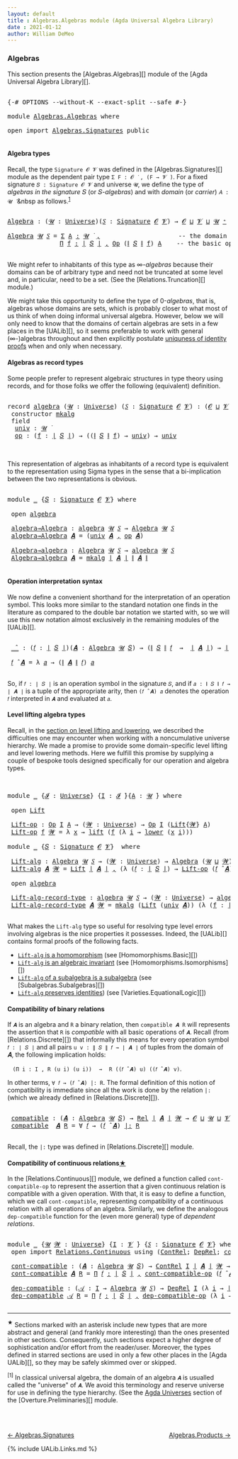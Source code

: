 ```yaml
---
layout: default
title : Algebras.Algebras module (Agda Universal Algebra Library)
date : 2021-01-12
author: William DeMeo
---
```


### <a id="algebras">Algebras</a>

This section presents the [Algebras.Algebras][] module of the [Agda Universal Algebra Library][].

<pre class="Agda">

<a id="280" class="Symbol">{-#</a> <a id="284" class="Keyword">OPTIONS</a> <a id="292" class="Pragma">--without-K</a> <a id="304" class="Pragma">--exact-split</a> <a id="318" class="Pragma">--safe</a> <a id="325" class="Symbol">#-}</a>

<a id="330" class="Keyword">module</a> <a id="337" href="Algebras.Algebras.html" class="Module">Algebras.Algebras</a> <a id="355" class="Keyword">where</a>

<a id="362" class="Keyword">open</a> <a id="367" class="Keyword">import</a> <a id="374" href="Algebras.Signatures.html" class="Module">Algebras.Signatures</a> <a id="394" class="Keyword">public</a>

</pre>


#### <a id="algebra-types">Algebra types</a>

Recall, the type `Signature 𝓞 𝓥` was defined in the [Algebras.Signatures][] module as the dependent pair type `Σ F ꞉ 𝓞 ̇ , (F → 𝓥 ̇)`. For a fixed signature `𝑆 : Signature 𝓞 𝓥` and universe `𝓤`, we define the type of *algebras in the signature* 𝑆 (or 𝑆-*algebras*) and with *domain* (or *carrier*) `𝐴 : 𝓤 ̇` &nbsp as follows.<sup>[1](Algebras.Algebras.html#fn1)</sup>

<pre class="Agda">

<a id="Algebra"></a><a id="844" href="Algebras.Algebras.html#844" class="Function">Algebra</a> <a id="852" class="Symbol">:</a> <a id="854" class="Symbol">(</a><a id="855" href="Algebras.Algebras.html#855" class="Bound">𝓤</a> <a id="857" class="Symbol">:</a> <a id="859" href="Universes.html#205" class="Postulate">Universe</a><a id="867" class="Symbol">)(</a><a id="869" href="Algebras.Algebras.html#869" class="Bound">𝑆</a> <a id="871" class="Symbol">:</a> <a id="873" href="Algebras.Signatures.html#626" class="Function">Signature</a> <a id="883" href="Overture.Preliminaries.html#8157" class="Generalizable">𝓞</a> <a id="885" href="Universes.html#262" class="Generalizable">𝓥</a><a id="886" class="Symbol">)</a> <a id="888" class="Symbol">→</a> <a id="890" href="Overture.Preliminaries.html#8157" class="Generalizable">𝓞</a> <a id="892" href="Agda.Primitive.html#636" class="Primitive Operator">⊔</a> <a id="894" href="Universes.html#262" class="Generalizable">𝓥</a> <a id="896" href="Agda.Primitive.html#636" class="Primitive Operator">⊔</a> <a id="898" href="Algebras.Algebras.html#855" class="Bound">𝓤</a> <a id="900" href="Universes.html#181" class="Primitive Operator">⁺</a> <a id="902" href="Universes.html#403" class="Function Operator">̇</a>

<a id="905" href="Algebras.Algebras.html#844" class="Function">Algebra</a> <a id="913" href="Algebras.Algebras.html#913" class="Bound">𝓤</a> <a id="915" href="Algebras.Algebras.html#915" class="Bound">𝑆</a> <a id="917" class="Symbol">=</a> <a id="919" href="MGS-MLTT.html#3074" class="Function">Σ</a> <a id="921" href="Algebras.Algebras.html#921" class="Bound">A</a> <a id="923" href="MGS-MLTT.html#3074" class="Function">꞉</a> <a id="925" href="Algebras.Algebras.html#913" class="Bound">𝓤</a> <a id="927" href="Universes.html#403" class="Function Operator">̇</a> <a id="929" href="MGS-MLTT.html#3074" class="Function">,</a>                     <a id="951" class="Comment">-- the domain</a>
              <a id="979" href="MGS-MLTT.html#3635" class="Function">Π</a> <a id="981" href="Algebras.Algebras.html#981" class="Bound">f</a> <a id="983" href="MGS-MLTT.html#3635" class="Function">꞉</a> <a id="985" href="Overture.Preliminaries.html#13832" class="Function Operator">∣</a> <a id="987" href="Algebras.Algebras.html#915" class="Bound">𝑆</a> <a id="989" href="Overture.Preliminaries.html#13832" class="Function Operator">∣</a> <a id="991" href="MGS-MLTT.html#3635" class="Function">,</a> <a id="993" href="Relations.Discrete.html#7763" class="Function">Op</a> <a id="996" class="Symbol">(</a><a id="997" href="Overture.Preliminaries.html#13884" class="Function Operator">∥</a> <a id="999" href="Algebras.Algebras.html#915" class="Bound">𝑆</a> <a id="1001" href="Overture.Preliminaries.html#13884" class="Function Operator">∥</a> <a id="1003" href="Algebras.Algebras.html#981" class="Bound">f</a><a id="1004" class="Symbol">)</a> <a id="1006" href="Algebras.Algebras.html#921" class="Bound">A</a>    <a id="1011" class="Comment">-- the basic operations</a>

</pre>

We might refer to inhabitants of this type as ∞-*algebras* because their domains can be of arbitrary type and need not be truncated at some level and, in particular, need to be a set. (See the [Relations.Truncation][] module.)

We might take this opportunity to define the type of 0-*algebras*, that is, algebras whose domains are sets, which is probably closer to what most of us think of when doing informal universal algebra.  However, below we will only need to know that the domains of certain algebras are sets in a few places in the [UALib][], so it seems preferable to work with general (∞-)algebras throughout and then explicitly postulate [uniquness of identity proofs](Relations.Truncation.html#uniqueness-of-identity-proofs) when and only when necessary.



#### <a id="algebras-as-record-types">Algebras as record types</a>

Some people prefer to represent algebraic structures in type theory using records, and for those folks we offer the following (equivalent) definition.

<pre class="Agda">

<a id="2052" class="Keyword">record</a> <a id="algebra"></a><a id="2059" href="Algebras.Algebras.html#2059" class="Record">algebra</a> <a id="2067" class="Symbol">(</a><a id="2068" href="Algebras.Algebras.html#2068" class="Bound">𝓤</a> <a id="2070" class="Symbol">:</a> <a id="2072" href="Universes.html#205" class="Postulate">Universe</a><a id="2080" class="Symbol">)</a> <a id="2082" class="Symbol">(</a><a id="2083" href="Algebras.Algebras.html#2083" class="Bound">𝑆</a> <a id="2085" class="Symbol">:</a> <a id="2087" href="Algebras.Signatures.html#626" class="Function">Signature</a> <a id="2097" href="Overture.Preliminaries.html#8157" class="Generalizable">𝓞</a> <a id="2099" href="Universes.html#262" class="Generalizable">𝓥</a><a id="2100" class="Symbol">)</a> <a id="2102" class="Symbol">:</a> <a id="2104" class="Symbol">(</a><a id="2105" href="Algebras.Algebras.html#2097" class="Bound">𝓞</a> <a id="2107" href="Agda.Primitive.html#636" class="Primitive Operator">⊔</a> <a id="2109" href="Algebras.Algebras.html#2099" class="Bound">𝓥</a> <a id="2111" href="Agda.Primitive.html#636" class="Primitive Operator">⊔</a> <a id="2113" href="Algebras.Algebras.html#2068" class="Bound">𝓤</a><a id="2114" class="Symbol">)</a> <a id="2116" href="Universes.html#181" class="Primitive Operator">⁺</a> <a id="2118" href="Universes.html#403" class="Function Operator">̇</a> <a id="2120" class="Keyword">where</a>
 <a id="2127" class="Keyword">constructor</a> <a id="mkalg"></a><a id="2139" href="Algebras.Algebras.html#2139" class="InductiveConstructor">mkalg</a>
 <a id="2146" class="Keyword">field</a>
  <a id="algebra.univ"></a><a id="2154" href="Algebras.Algebras.html#2154" class="Field">univ</a> <a id="2159" class="Symbol">:</a> <a id="2161" href="Algebras.Algebras.html#2068" class="Bound">𝓤</a> <a id="2163" href="Universes.html#403" class="Function Operator">̇</a>
  <a id="algebra.op"></a><a id="2167" href="Algebras.Algebras.html#2167" class="Field">op</a> <a id="2170" class="Symbol">:</a> <a id="2172" class="Symbol">(</a><a id="2173" href="Algebras.Algebras.html#2173" class="Bound">f</a> <a id="2175" class="Symbol">:</a> <a id="2177" href="Overture.Preliminaries.html#13832" class="Function Operator">∣</a> <a id="2179" href="Algebras.Algebras.html#2083" class="Bound">𝑆</a> <a id="2181" href="Overture.Preliminaries.html#13832" class="Function Operator">∣</a><a id="2182" class="Symbol">)</a> <a id="2184" class="Symbol">→</a> <a id="2186" class="Symbol">((</a><a id="2188" href="Overture.Preliminaries.html#13884" class="Function Operator">∥</a> <a id="2190" href="Algebras.Algebras.html#2083" class="Bound">𝑆</a> <a id="2192" href="Overture.Preliminaries.html#13884" class="Function Operator">∥</a> <a id="2194" href="Algebras.Algebras.html#2173" class="Bound">f</a><a id="2195" class="Symbol">)</a> <a id="2197" class="Symbol">→</a> <a id="2199" href="Algebras.Algebras.html#2154" class="Field">univ</a><a id="2203" class="Symbol">)</a> <a id="2205" class="Symbol">→</a> <a id="2207" href="Algebras.Algebras.html#2154" class="Field">univ</a>


</pre>

This representation of algebras as inhabitants of a record type is equivalent to the representation using Sigma types in the sense that a bi-implication between the two representations is obvious.

<pre class="Agda">

<a id="2438" class="Keyword">module</a> <a id="2445" href="Algebras.Algebras.html#2445" class="Module">_</a> <a id="2447" class="Symbol">{</a><a id="2448" href="Algebras.Algebras.html#2448" class="Bound">𝑆</a> <a id="2450" class="Symbol">:</a> <a id="2452" href="Algebras.Signatures.html#626" class="Function">Signature</a> <a id="2462" href="Overture.Preliminaries.html#8157" class="Generalizable">𝓞</a> <a id="2464" href="Universes.html#262" class="Generalizable">𝓥</a><a id="2465" class="Symbol">}</a> <a id="2467" class="Keyword">where</a>

 <a id="2475" class="Keyword">open</a> <a id="2480" href="Algebras.Algebras.html#2059" class="Module">algebra</a>

 <a id="2490" href="Algebras.Algebras.html#2490" class="Function">algebra→Algebra</a> <a id="2506" class="Symbol">:</a> <a id="2508" href="Algebras.Algebras.html#2059" class="Record">algebra</a> <a id="2516" href="Universes.html#260" class="Generalizable">𝓤</a> <a id="2518" href="Algebras.Algebras.html#2448" class="Bound">𝑆</a> <a id="2520" class="Symbol">→</a> <a id="2522" href="Algebras.Algebras.html#844" class="Function">Algebra</a> <a id="2530" href="Universes.html#260" class="Generalizable">𝓤</a> <a id="2532" href="Algebras.Algebras.html#2448" class="Bound">𝑆</a>
 <a id="2535" href="Algebras.Algebras.html#2490" class="Function">algebra→Algebra</a> <a id="2551" href="Algebras.Algebras.html#2551" class="Bound">𝑨</a> <a id="2553" class="Symbol">=</a> <a id="2555" class="Symbol">(</a><a id="2556" href="Algebras.Algebras.html#2154" class="Field">univ</a> <a id="2561" href="Algebras.Algebras.html#2551" class="Bound">𝑨</a> <a id="2563" href="MGS-MLTT.html#2929" class="InductiveConstructor Operator">,</a> <a id="2565" href="Algebras.Algebras.html#2167" class="Field">op</a> <a id="2568" href="Algebras.Algebras.html#2551" class="Bound">𝑨</a><a id="2569" class="Symbol">)</a>

 <a id="2573" href="Algebras.Algebras.html#2573" class="Function">Algebra→algebra</a> <a id="2589" class="Symbol">:</a> <a id="2591" href="Algebras.Algebras.html#844" class="Function">Algebra</a> <a id="2599" href="Universes.html#260" class="Generalizable">𝓤</a> <a id="2601" href="Algebras.Algebras.html#2448" class="Bound">𝑆</a> <a id="2603" class="Symbol">→</a> <a id="2605" href="Algebras.Algebras.html#2059" class="Record">algebra</a> <a id="2613" href="Universes.html#260" class="Generalizable">𝓤</a> <a id="2615" href="Algebras.Algebras.html#2448" class="Bound">𝑆</a>
 <a id="2618" href="Algebras.Algebras.html#2573" class="Function">Algebra→algebra</a> <a id="2634" href="Algebras.Algebras.html#2634" class="Bound">𝑨</a> <a id="2636" class="Symbol">=</a> <a id="2638" href="Algebras.Algebras.html#2139" class="InductiveConstructor">mkalg</a> <a id="2644" href="Overture.Preliminaries.html#13832" class="Function Operator">∣</a> <a id="2646" href="Algebras.Algebras.html#2634" class="Bound">𝑨</a> <a id="2648" href="Overture.Preliminaries.html#13832" class="Function Operator">∣</a> <a id="2650" href="Overture.Preliminaries.html#13884" class="Function Operator">∥</a> <a id="2652" href="Algebras.Algebras.html#2634" class="Bound">𝑨</a> <a id="2654" href="Overture.Preliminaries.html#13884" class="Function Operator">∥</a>

</pre>


#### <a id="operation-interpretation-syntax">Operation interpretation syntax</a>

We now define a convenient shorthand for the interpretation of an operation symbol. This looks more similar to the standard notation one finds in the literature as compared to the double bar notation we started with, so we will use this new notation almost exclusively in the remaining modules of the [UALib][].

<pre class="Agda">

 <a id="3080" href="Algebras.Algebras.html#3080" class="Function Operator">_̂_</a> <a id="3084" class="Symbol">:</a> <a id="3086" class="Symbol">(</a><a id="3087" href="Algebras.Algebras.html#3087" class="Bound">𝑓</a> <a id="3089" class="Symbol">:</a> <a id="3091" href="Overture.Preliminaries.html#13832" class="Function Operator">∣</a> <a id="3093" href="Algebras.Algebras.html#2448" class="Bound">𝑆</a> <a id="3095" href="Overture.Preliminaries.html#13832" class="Function Operator">∣</a><a id="3096" class="Symbol">)(</a><a id="3098" href="Algebras.Algebras.html#3098" class="Bound">𝑨</a> <a id="3100" class="Symbol">:</a> <a id="3102" href="Algebras.Algebras.html#844" class="Function">Algebra</a> <a id="3110" href="Universes.html#260" class="Generalizable">𝓤</a> <a id="3112" href="Algebras.Algebras.html#2448" class="Bound">𝑆</a><a id="3113" class="Symbol">)</a> <a id="3115" class="Symbol">→</a> <a id="3117" class="Symbol">(</a><a id="3118" href="Overture.Preliminaries.html#13884" class="Function Operator">∥</a> <a id="3120" href="Algebras.Algebras.html#2448" class="Bound">𝑆</a> <a id="3122" href="Overture.Preliminaries.html#13884" class="Function Operator">∥</a> <a id="3124" href="Algebras.Algebras.html#3087" class="Bound">𝑓</a>  <a id="3127" class="Symbol">→</a>  <a id="3130" href="Overture.Preliminaries.html#13832" class="Function Operator">∣</a> <a id="3132" href="Algebras.Algebras.html#3098" class="Bound">𝑨</a> <a id="3134" href="Overture.Preliminaries.html#13832" class="Function Operator">∣</a><a id="3135" class="Symbol">)</a> <a id="3137" class="Symbol">→</a> <a id="3139" href="Overture.Preliminaries.html#13832" class="Function Operator">∣</a> <a id="3141" href="Algebras.Algebras.html#3098" class="Bound">𝑨</a> <a id="3143" href="Overture.Preliminaries.html#13832" class="Function Operator">∣</a>

 <a id="3147" href="Algebras.Algebras.html#3147" class="Bound">𝑓</a> <a id="3149" href="Algebras.Algebras.html#3080" class="Function Operator">̂</a> <a id="3151" href="Algebras.Algebras.html#3151" class="Bound">𝑨</a> <a id="3153" class="Symbol">=</a> <a id="3155" class="Symbol">λ</a> <a id="3157" href="Algebras.Algebras.html#3157" class="Bound">𝑎</a> <a id="3159" class="Symbol">→</a> <a id="3161" class="Symbol">(</a><a id="3162" href="Overture.Preliminaries.html#13884" class="Function Operator">∥</a> <a id="3164" href="Algebras.Algebras.html#3151" class="Bound">𝑨</a> <a id="3166" href="Overture.Preliminaries.html#13884" class="Function Operator">∥</a> <a id="3168" href="Algebras.Algebras.html#3147" class="Bound">𝑓</a><a id="3169" class="Symbol">)</a> <a id="3171" href="Algebras.Algebras.html#3157" class="Bound">𝑎</a>

</pre>

So, if `𝑓 : ∣ 𝑆 ∣` is an operation symbol in the signature `𝑆`, and if `𝑎 : ∥ 𝑆 ∥ 𝑓 → ∣ 𝑨 ∣` is a tuple of the appropriate arity, then `(𝑓 ̂ 𝑨) 𝑎` denotes the operation `𝑓` interpreted in `𝑨` and evaluated at `𝑎`.




#### <a id="lifts-of-algebras">Level lifting algebra types</a>

Recall, in the [section on level lifting and lowering](Overture.Lifts.html#level-lifting-and-lowering), we described the difficulties one may encounter when working with a noncumulative universe hierarchy. We made a promise to provide some domain-specific level lifting and level lowering methods. Here we fulfill this promise by supplying a couple of bespoke tools designed specifically for our operation and algebra types.

<pre class="Agda">


<a id="3909" class="Keyword">module</a> <a id="3916" href="Algebras.Algebras.html#3916" class="Module">_</a> <a id="3918" class="Symbol">{</a><a id="3919" href="Algebras.Algebras.html#3919" class="Bound">𝓘</a> <a id="3921" class="Symbol">:</a> <a id="3923" href="Universes.html#205" class="Postulate">Universe</a><a id="3931" class="Symbol">}</a> <a id="3933" class="Symbol">{</a><a id="3934" href="Algebras.Algebras.html#3934" class="Bound">I</a> <a id="3936" class="Symbol">:</a> <a id="3938" href="Algebras.Algebras.html#3919" class="Bound">𝓘</a> <a id="3940" href="Universes.html#403" class="Function Operator">̇</a><a id="3941" class="Symbol">}{</a><a id="3943" href="Algebras.Algebras.html#3943" class="Bound">A</a> <a id="3945" class="Symbol">:</a> <a id="3947" href="Universes.html#260" class="Generalizable">𝓤</a> <a id="3949" href="Universes.html#403" class="Function Operator">̇</a><a id="3950" class="Symbol">}</a> <a id="3952" class="Keyword">where</a>

 <a id="3960" class="Keyword">open</a> <a id="3965" href="Overture.Lifts.html#2467" class="Module">Lift</a>

 <a id="3972" href="Algebras.Algebras.html#3972" class="Function">Lift-op</a> <a id="3980" class="Symbol">:</a> <a id="3982" href="Relations.Discrete.html#7763" class="Function">Op</a> <a id="3985" href="Algebras.Algebras.html#3934" class="Bound">I</a> <a id="3987" href="Algebras.Algebras.html#3943" class="Bound">A</a> <a id="3989" class="Symbol">→</a> <a id="3991" class="Symbol">(</a><a id="3992" href="Algebras.Algebras.html#3992" class="Bound">𝓦</a> <a id="3994" class="Symbol">:</a> <a id="3996" href="Universes.html#205" class="Postulate">Universe</a><a id="4004" class="Symbol">)</a> <a id="4006" class="Symbol">→</a> <a id="4008" href="Relations.Discrete.html#7763" class="Function">Op</a> <a id="4011" href="Algebras.Algebras.html#3934" class="Bound">I</a> <a id="4013" class="Symbol">(</a><a id="4014" href="Overture.Lifts.html#2467" class="Record">Lift</a><a id="4018" class="Symbol">{</a><a id="4019" href="Algebras.Algebras.html#3992" class="Bound">𝓦</a><a id="4020" class="Symbol">}</a> <a id="4022" href="Algebras.Algebras.html#3943" class="Bound">A</a><a id="4023" class="Symbol">)</a>
 <a id="4026" href="Algebras.Algebras.html#3972" class="Function">Lift-op</a> <a id="4034" href="Algebras.Algebras.html#4034" class="Bound">f</a> <a id="4036" href="Algebras.Algebras.html#4036" class="Bound">𝓦</a> <a id="4038" class="Symbol">=</a> <a id="4040" class="Symbol">λ</a> <a id="4042" href="Algebras.Algebras.html#4042" class="Bound">x</a> <a id="4044" class="Symbol">→</a> <a id="4046" href="Overture.Lifts.html#2529" class="InductiveConstructor">lift</a> <a id="4051" class="Symbol">(</a><a id="4052" href="Algebras.Algebras.html#4034" class="Bound">f</a> <a id="4054" class="Symbol">(λ</a> <a id="4057" href="Algebras.Algebras.html#4057" class="Bound">i</a> <a id="4059" class="Symbol">→</a> <a id="4061" href="Overture.Lifts.html#2541" class="Field">lower</a> <a id="4067" class="Symbol">(</a><a id="4068" href="Algebras.Algebras.html#4042" class="Bound">x</a> <a id="4070" href="Algebras.Algebras.html#4057" class="Bound">i</a><a id="4071" class="Symbol">)))</a>

<a id="4076" class="Keyword">module</a> <a id="4083" href="Algebras.Algebras.html#4083" class="Module">_</a> <a id="4085" class="Symbol">{</a><a id="4086" href="Algebras.Algebras.html#4086" class="Bound">𝑆</a> <a id="4088" class="Symbol">:</a> <a id="4090" href="Algebras.Signatures.html#626" class="Function">Signature</a> <a id="4100" href="Overture.Preliminaries.html#8157" class="Generalizable">𝓞</a> <a id="4102" href="Universes.html#262" class="Generalizable">𝓥</a><a id="4103" class="Symbol">}</a>  <a id="4106" class="Keyword">where</a>

 <a id="4114" href="Algebras.Algebras.html#4114" class="Function">Lift-alg</a> <a id="4123" class="Symbol">:</a> <a id="4125" href="Algebras.Algebras.html#844" class="Function">Algebra</a> <a id="4133" href="Universes.html#260" class="Generalizable">𝓤</a> <a id="4135" href="Algebras.Algebras.html#4086" class="Bound">𝑆</a> <a id="4137" class="Symbol">→</a> <a id="4139" class="Symbol">(</a><a id="4140" href="Algebras.Algebras.html#4140" class="Bound">𝓦</a> <a id="4142" class="Symbol">:</a> <a id="4144" href="Universes.html#205" class="Postulate">Universe</a><a id="4152" class="Symbol">)</a> <a id="4154" class="Symbol">→</a> <a id="4156" href="Algebras.Algebras.html#844" class="Function">Algebra</a> <a id="4164" class="Symbol">(</a><a id="4165" href="Universes.html#260" class="Generalizable">𝓤</a> <a id="4167" href="Agda.Primitive.html#636" class="Primitive Operator">⊔</a> <a id="4169" href="Algebras.Algebras.html#4140" class="Bound">𝓦</a><a id="4170" class="Symbol">)</a> <a id="4172" href="Algebras.Algebras.html#4086" class="Bound">𝑆</a>
 <a id="4175" href="Algebras.Algebras.html#4114" class="Function">Lift-alg</a> <a id="4184" href="Algebras.Algebras.html#4184" class="Bound">𝑨</a> <a id="4186" href="Algebras.Algebras.html#4186" class="Bound">𝓦</a> <a id="4188" class="Symbol">=</a> <a id="4190" href="Overture.Lifts.html#2467" class="Record">Lift</a> <a id="4195" href="Overture.Preliminaries.html#13832" class="Function Operator">∣</a> <a id="4197" href="Algebras.Algebras.html#4184" class="Bound">𝑨</a> <a id="4199" href="Overture.Preliminaries.html#13832" class="Function Operator">∣</a> <a id="4201" href="MGS-MLTT.html#2929" class="InductiveConstructor Operator">,</a> <a id="4203" class="Symbol">(λ</a> <a id="4206" class="Symbol">(</a><a id="4207" href="Algebras.Algebras.html#4207" class="Bound">𝑓</a> <a id="4209" class="Symbol">:</a> <a id="4211" href="Overture.Preliminaries.html#13832" class="Function Operator">∣</a> <a id="4213" href="Algebras.Algebras.html#4086" class="Bound">𝑆</a> <a id="4215" href="Overture.Preliminaries.html#13832" class="Function Operator">∣</a><a id="4216" class="Symbol">)</a> <a id="4218" class="Symbol">→</a> <a id="4220" href="Algebras.Algebras.html#3972" class="Function">Lift-op</a> <a id="4228" class="Symbol">(</a><a id="4229" href="Algebras.Algebras.html#4207" class="Bound">𝑓</a> <a id="4231" href="Algebras.Algebras.html#3080" class="Function Operator">̂</a> <a id="4233" href="Algebras.Algebras.html#4184" class="Bound">𝑨</a><a id="4234" class="Symbol">)</a> <a id="4236" href="Algebras.Algebras.html#4186" class="Bound">𝓦</a><a id="4237" class="Symbol">)</a>

 <a id="4241" class="Keyword">open</a> <a id="4246" href="Algebras.Algebras.html#2059" class="Module">algebra</a>

 <a id="4256" href="Algebras.Algebras.html#4256" class="Function">Lift-alg-record-type</a> <a id="4277" class="Symbol">:</a> <a id="4279" href="Algebras.Algebras.html#2059" class="Record">algebra</a> <a id="4287" href="Universes.html#260" class="Generalizable">𝓤</a> <a id="4289" href="Algebras.Algebras.html#4086" class="Bound">𝑆</a> <a id="4291" class="Symbol">→</a> <a id="4293" class="Symbol">(</a><a id="4294" href="Algebras.Algebras.html#4294" class="Bound">𝓦</a> <a id="4296" class="Symbol">:</a> <a id="4298" href="Universes.html#205" class="Postulate">Universe</a><a id="4306" class="Symbol">)</a> <a id="4308" class="Symbol">→</a> <a id="4310" href="Algebras.Algebras.html#2059" class="Record">algebra</a> <a id="4318" class="Symbol">(</a><a id="4319" href="Universes.html#260" class="Generalizable">𝓤</a> <a id="4321" href="Agda.Primitive.html#636" class="Primitive Operator">⊔</a> <a id="4323" href="Algebras.Algebras.html#4294" class="Bound">𝓦</a><a id="4324" class="Symbol">)</a> <a id="4326" href="Algebras.Algebras.html#4086" class="Bound">𝑆</a>
 <a id="4329" href="Algebras.Algebras.html#4256" class="Function">Lift-alg-record-type</a> <a id="4350" href="Algebras.Algebras.html#4350" class="Bound">𝑨</a> <a id="4352" href="Algebras.Algebras.html#4352" class="Bound">𝓦</a> <a id="4354" class="Symbol">=</a> <a id="4356" href="Algebras.Algebras.html#2139" class="InductiveConstructor">mkalg</a> <a id="4362" class="Symbol">(</a><a id="4363" href="Overture.Lifts.html#2467" class="Record">Lift</a> <a id="4368" class="Symbol">(</a><a id="4369" href="Algebras.Algebras.html#2154" class="Field">univ</a> <a id="4374" href="Algebras.Algebras.html#4350" class="Bound">𝑨</a><a id="4375" class="Symbol">))</a> <a id="4378" class="Symbol">(λ</a> <a id="4381" class="Symbol">(</a><a id="4382" href="Algebras.Algebras.html#4382" class="Bound">f</a> <a id="4384" class="Symbol">:</a> <a id="4386" href="Overture.Preliminaries.html#13832" class="Function Operator">∣</a> <a id="4388" href="Algebras.Algebras.html#4086" class="Bound">𝑆</a> <a id="4390" href="Overture.Preliminaries.html#13832" class="Function Operator">∣</a><a id="4391" class="Symbol">)</a> <a id="4393" class="Symbol">→</a> <a id="4395" href="Algebras.Algebras.html#3972" class="Function">Lift-op</a> <a id="4403" class="Symbol">((</a><a id="4405" href="Algebras.Algebras.html#2167" class="Field">op</a> <a id="4408" href="Algebras.Algebras.html#4350" class="Bound">𝑨</a><a id="4409" class="Symbol">)</a> <a id="4411" href="Algebras.Algebras.html#4382" class="Bound">f</a><a id="4412" class="Symbol">)</a> <a id="4414" href="Algebras.Algebras.html#4352" class="Bound">𝓦</a><a id="4415" class="Symbol">)</a>

</pre>

What makes the `Lift-alg` type so useful for resolving type level errors involving algebras is the nice properties it possesses.  Indeed, the [UALib][] contains formal proofs of the following facts.

+ [`Lift-alg` is a homomorphism](Homomorphisms.Basic.html#exmples-of-homomorphisms) (see [Homomorphisms.Basic][])
+ [`Lift-alg` is an algebraic invariant](Homomorphisms.Isomorphisms.html#lift-is-an-algebraic-invariant") (see [Homomorphisms.Isomorphisms][])
+ [`Lift-alg` of a subalgebra is a subalgebra](Subalgebras.Subalgebras.html#lifts-of-subalgebras) (see [Subalgebras.Subalgebras][])
+ [`Lift-alg` preserves identities](Varieties.EquationalLogic.html#lift-invariance)) (see [Varieties.EquationalLogic][])


#### <a id="compatibility-of-binary-relations">Compatibility of binary relations</a>

If `𝑨` is an algebra and `R` a binary relation, then `compatible 𝑨 R` will represents the assertion that `R` is *compatible* with all basic operations of `𝑨`. Recall (from [Relations.Discrete][]) that informally this means for every operation symbol `𝑓 : ∣ 𝑆 ∣` and all pairs `u v : ∥ 𝑆 ∥ 𝑓 → ∣ 𝑨 ∣` of tuples from the domain of 𝑨, the following implication holds:

&nbsp;&nbsp; `(Π i ꞉ I , R (u i) (u i))` &nbsp;&nbsp;  `→`  &nbsp;&nbsp; `R ((𝑓 ̂ 𝑨) u) ((𝑓 ̂ 𝑨) v)`.

In other terms, `∀ 𝑓 → (𝑓 ̂ 𝑨) |: R`. The formal definition of this notion of compatibility is immediate since all the work is done by the relation `|:` (which we already defined in [Relations.Discrete][]).

<pre class="Agda">

 <a id="5920" href="Algebras.Algebras.html#5920" class="Function">compatible</a> <a id="5931" class="Symbol">:</a> <a id="5933" class="Symbol">(</a><a id="5934" href="Algebras.Algebras.html#5934" class="Bound">𝑨</a> <a id="5936" class="Symbol">:</a> <a id="5938" href="Algebras.Algebras.html#844" class="Function">Algebra</a> <a id="5946" href="Universes.html#260" class="Generalizable">𝓤</a> <a id="5948" href="Algebras.Algebras.html#4086" class="Bound">𝑆</a><a id="5949" class="Symbol">)</a> <a id="5951" class="Symbol">→</a> <a id="5953" href="Relations.Discrete.html#4775" class="Function">Rel</a> <a id="5957" href="Overture.Preliminaries.html#13832" class="Function Operator">∣</a> <a id="5959" href="Algebras.Algebras.html#5934" class="Bound">𝑨</a> <a id="5961" href="Overture.Preliminaries.html#13832" class="Function Operator">∣</a> <a id="5963" href="Universes.html#264" class="Generalizable">𝓦</a> <a id="5965" class="Symbol">→</a> <a id="5967" href="Algebras.Algebras.html#4100" class="Bound">𝓞</a> <a id="5969" href="Agda.Primitive.html#636" class="Primitive Operator">⊔</a> <a id="5971" href="Universes.html#260" class="Generalizable">𝓤</a> <a id="5973" href="Agda.Primitive.html#636" class="Primitive Operator">⊔</a> <a id="5975" href="Algebras.Algebras.html#4102" class="Bound">𝓥</a> <a id="5977" href="Agda.Primitive.html#636" class="Primitive Operator">⊔</a> <a id="5979" href="Universes.html#264" class="Generalizable">𝓦</a> <a id="5981" href="Universes.html#403" class="Function Operator">̇</a>
 <a id="5984" href="Algebras.Algebras.html#5920" class="Function">compatible</a>  <a id="5996" href="Algebras.Algebras.html#5996" class="Bound">𝑨</a> <a id="5998" href="Algebras.Algebras.html#5998" class="Bound">R</a> <a id="6000" class="Symbol">=</a> <a id="6002" class="Symbol">∀</a> <a id="6004" href="Algebras.Algebras.html#6004" class="Bound">𝑓</a> <a id="6006" class="Symbol">→</a> <a id="6008" class="Symbol">(</a><a id="6009" href="Algebras.Algebras.html#6004" class="Bound">𝑓</a> <a id="6011" href="Algebras.Algebras.html#3080" class="Function Operator">̂</a> <a id="6013" href="Algebras.Algebras.html#5996" class="Bound">𝑨</a><a id="6014" class="Symbol">)</a> <a id="6016" href="Relations.Discrete.html#8748" class="Function Operator">|:</a> <a id="6019" href="Algebras.Algebras.html#5998" class="Bound">R</a>

</pre>

Recall, the `|:` type was defined in [Relations.Discrete][] module.




#### <a id="compatibility-of-continuous-relations">Compatibility of continuous relations<sup>[★](Algebras.Algebras.html#fn0)</sup></a>

In the [Relations.Continuous][] module, we defined a function called `cont-compatible-op` to represent the assertion that a given continuous relation is compatible with a given operation. With that, it is easy to define a function, which we call `cont-compatible`, representing compatibility of a continuous relation with all operations of an algebra.  Similarly, we define the analogous `dep-compatible` function for the (even more general) type of *dependent relations*.

<pre class="Agda">

<a id="6730" class="Keyword">module</a> <a id="6737" href="Algebras.Algebras.html#6737" class="Module">_</a> <a id="6739" class="Symbol">{</a><a id="6740" href="Algebras.Algebras.html#6740" class="Bound">𝓤</a> <a id="6742" href="Algebras.Algebras.html#6742" class="Bound">𝓦</a> <a id="6744" class="Symbol">:</a> <a id="6746" href="Universes.html#205" class="Postulate">Universe</a><a id="6754" class="Symbol">}</a> <a id="6756" class="Symbol">{</a><a id="6757" href="Algebras.Algebras.html#6757" class="Bound">I</a> <a id="6759" class="Symbol">:</a> <a id="6761" href="Universes.html#262" class="Generalizable">𝓥</a> <a id="6763" href="Universes.html#403" class="Function Operator">̇</a><a id="6764" class="Symbol">}</a> <a id="6766" class="Symbol">{</a><a id="6767" href="Algebras.Algebras.html#6767" class="Bound">𝑆</a> <a id="6769" class="Symbol">:</a> <a id="6771" href="Algebras.Signatures.html#626" class="Function">Signature</a> <a id="6781" href="Overture.Preliminaries.html#8157" class="Generalizable">𝓞</a> <a id="6783" href="Universes.html#262" class="Generalizable">𝓥</a><a id="6784" class="Symbol">}</a> <a id="6786" class="Keyword">where</a>
 <a id="6793" class="Keyword">open</a> <a id="6798" class="Keyword">import</a> <a id="6805" href="Relations.Continuous.html" class="Module">Relations.Continuous</a> <a id="6826" class="Keyword">using</a> <a id="6832" class="Symbol">(</a><a id="6833" href="Relations.Continuous.html#2959" class="Function">ContRel</a><a id="6840" class="Symbol">;</a> <a id="6842" href="Relations.Continuous.html#3581" class="Function">DepRel</a><a id="6848" class="Symbol">;</a> <a id="6850" href="Relations.Continuous.html#4349" class="Function">cont-compatible-op</a><a id="6868" class="Symbol">;</a> <a id="6870" href="Relations.Continuous.html#6319" class="Function">dep-compatible-op</a><a id="6887" class="Symbol">)</a>

 <a id="6891" href="Algebras.Algebras.html#6891" class="Function">cont-compatible</a> <a id="6907" class="Symbol">:</a> <a id="6909" class="Symbol">(</a><a id="6910" href="Algebras.Algebras.html#6910" class="Bound">𝑨</a> <a id="6912" class="Symbol">:</a> <a id="6914" href="Algebras.Algebras.html#844" class="Function">Algebra</a> <a id="6922" href="Algebras.Algebras.html#6740" class="Bound">𝓤</a> <a id="6924" href="Algebras.Algebras.html#6767" class="Bound">𝑆</a><a id="6925" class="Symbol">)</a> <a id="6927" class="Symbol">→</a> <a id="6929" href="Relations.Continuous.html#2959" class="Function">ContRel</a> <a id="6937" href="Algebras.Algebras.html#6757" class="Bound">I</a> <a id="6939" href="Overture.Preliminaries.html#13832" class="Function Operator">∣</a> <a id="6941" href="Algebras.Algebras.html#6910" class="Bound">𝑨</a> <a id="6943" href="Overture.Preliminaries.html#13832" class="Function Operator">∣</a> <a id="6945" href="Algebras.Algebras.html#6742" class="Bound">𝓦</a> <a id="6947" class="Symbol">→</a> <a id="6949" href="Algebras.Algebras.html#6781" class="Bound">𝓞</a> <a id="6951" href="Agda.Primitive.html#636" class="Primitive Operator">⊔</a> <a id="6953" href="Algebras.Algebras.html#6740" class="Bound">𝓤</a> <a id="6955" href="Agda.Primitive.html#636" class="Primitive Operator">⊔</a> <a id="6957" href="Algebras.Algebras.html#6761" class="Bound">𝓥</a> <a id="6959" href="Agda.Primitive.html#636" class="Primitive Operator">⊔</a> <a id="6961" href="Algebras.Algebras.html#6742" class="Bound">𝓦</a> <a id="6963" href="Universes.html#403" class="Function Operator">̇</a>
 <a id="6966" href="Algebras.Algebras.html#6891" class="Function">cont-compatible</a> <a id="6982" href="Algebras.Algebras.html#6982" class="Bound">𝑨</a> <a id="6984" href="Algebras.Algebras.html#6984" class="Bound">R</a> <a id="6986" class="Symbol">=</a> <a id="6988" href="MGS-MLTT.html#3635" class="Function">Π</a> <a id="6990" href="Algebras.Algebras.html#6990" class="Bound">𝑓</a> <a id="6992" href="MGS-MLTT.html#3635" class="Function">꞉</a> <a id="6994" href="Overture.Preliminaries.html#13832" class="Function Operator">∣</a> <a id="6996" href="Algebras.Algebras.html#6767" class="Bound">𝑆</a> <a id="6998" href="Overture.Preliminaries.html#13832" class="Function Operator">∣</a> <a id="7000" href="MGS-MLTT.html#3635" class="Function">,</a> <a id="7002" href="Relations.Continuous.html#4349" class="Function">cont-compatible-op</a> <a id="7021" class="Symbol">(</a><a id="7022" href="Algebras.Algebras.html#6990" class="Bound">𝑓</a> <a id="7024" href="Algebras.Algebras.html#3080" class="Function Operator">̂</a> <a id="7026" href="Algebras.Algebras.html#6982" class="Bound">𝑨</a><a id="7027" class="Symbol">)</a> <a id="7029" href="Algebras.Algebras.html#6984" class="Bound">R</a>

 <a id="7033" href="Algebras.Algebras.html#7033" class="Function">dep-compatible</a> <a id="7048" class="Symbol">:</a> <a id="7050" class="Symbol">(</a><a id="7051" href="Algebras.Algebras.html#7051" class="Bound">𝒜</a> <a id="7053" class="Symbol">:</a> <a id="7055" href="Algebras.Algebras.html#6757" class="Bound">I</a> <a id="7057" class="Symbol">→</a> <a id="7059" href="Algebras.Algebras.html#844" class="Function">Algebra</a> <a id="7067" href="Algebras.Algebras.html#6740" class="Bound">𝓤</a> <a id="7069" href="Algebras.Algebras.html#6767" class="Bound">𝑆</a><a id="7070" class="Symbol">)</a> <a id="7072" class="Symbol">→</a> <a id="7074" href="Relations.Continuous.html#3581" class="Function">DepRel</a> <a id="7081" href="Algebras.Algebras.html#6757" class="Bound">I</a> <a id="7083" class="Symbol">(λ</a> <a id="7086" href="Algebras.Algebras.html#7086" class="Bound">i</a> <a id="7088" class="Symbol">→</a> <a id="7090" href="Overture.Preliminaries.html#13832" class="Function Operator">∣</a> <a id="7092" href="Algebras.Algebras.html#7051" class="Bound">𝒜</a>  <a id="7095" href="Algebras.Algebras.html#7086" class="Bound">i</a> <a id="7097" href="Overture.Preliminaries.html#13832" class="Function Operator">∣</a><a id="7098" class="Symbol">)</a> <a id="7100" href="Algebras.Algebras.html#6742" class="Bound">𝓦</a> <a id="7102" class="Symbol">→</a> <a id="7104" href="Algebras.Algebras.html#6781" class="Bound">𝓞</a> <a id="7106" href="Agda.Primitive.html#636" class="Primitive Operator">⊔</a> <a id="7108" href="Algebras.Algebras.html#6740" class="Bound">𝓤</a> <a id="7110" href="Agda.Primitive.html#636" class="Primitive Operator">⊔</a> <a id="7112" href="Algebras.Algebras.html#6761" class="Bound">𝓥</a> <a id="7114" href="Agda.Primitive.html#636" class="Primitive Operator">⊔</a> <a id="7116" href="Algebras.Algebras.html#6742" class="Bound">𝓦</a> <a id="7118" href="Universes.html#403" class="Function Operator">̇</a>
 <a id="7121" href="Algebras.Algebras.html#7033" class="Function">dep-compatible</a> <a id="7136" href="Algebras.Algebras.html#7136" class="Bound">𝒜</a> <a id="7138" href="Algebras.Algebras.html#7138" class="Bound">R</a> <a id="7140" class="Symbol">=</a> <a id="7142" href="MGS-MLTT.html#3635" class="Function">Π</a> <a id="7144" href="Algebras.Algebras.html#7144" class="Bound">𝑓</a> <a id="7146" href="MGS-MLTT.html#3635" class="Function">꞉</a> <a id="7148" href="Overture.Preliminaries.html#13832" class="Function Operator">∣</a> <a id="7150" href="Algebras.Algebras.html#6767" class="Bound">𝑆</a> <a id="7152" href="Overture.Preliminaries.html#13832" class="Function Operator">∣</a> <a id="7154" href="MGS-MLTT.html#3635" class="Function">,</a> <a id="7156" href="Relations.Continuous.html#6319" class="Function">dep-compatible-op</a> <a id="7174" class="Symbol">(λ</a> <a id="7177" href="Algebras.Algebras.html#7177" class="Bound">i</a> <a id="7179" class="Symbol">→</a> <a id="7181" href="Algebras.Algebras.html#7144" class="Bound">𝑓</a> <a id="7183" href="Algebras.Algebras.html#3080" class="Function Operator">̂</a> <a id="7185" class="Symbol">(</a><a id="7186" href="Algebras.Algebras.html#7136" class="Bound">𝒜</a> <a id="7188" href="Algebras.Algebras.html#7177" class="Bound">i</a><a id="7189" class="Symbol">))</a> <a id="7192" href="Algebras.Algebras.html#7138" class="Bound">R</a>

</pre>



--------------------------------------

<sup>★</sup><span class="footnote" id="fn0"> Sections marked with an asterisk include new types that are more abstract and general (and frankly more interesting) than the ones presented in other sections.  Consequently, such sections expect a higher degree of sophistication and/or effort from the reader/user. Moreover, the types defined in starred sections are used in only a few other places in the [Agda UALib][], so they may be safely skimmed over or skipped.</span>

<sup>[1]</sup><span class="footnote" id="fn1"> In classical universal algebra, the domain of an algebra `𝑨` is usualled called the "universe" of `𝑨`.  We avoid this terminology and reserve universe for use in defining the type hierarchy. (See the [Agda Universes](Overture.Preliminaries.html#agda-universes)</a> section of the [Overture.Preliminaries][] module.</span>

<br>
<br>

[← Algebras.Signatures](Algebras.Signatures.html)
<span style="float:right;">[Algebras.Products →](Algebras.Products.html)</span>


{% include UALib.Links.md %}


<!-- In case it helps the reader understand `con-compatible-op`, we redefine it explicitly without the help of `con-compatible-fun`.

 cont-compatible-op' : ∣ 𝑆 ∣ → ContRel I ∣ 𝑨 ∣ 𝓦 → 𝓤 ⊔ 𝓥 ⊔ 𝓦 ̇
 cont-compatible-op' 𝑓 R = Π 𝒂 ꞉ (I → ∥ 𝑆 ∥ 𝑓 → ∣ 𝑨 ∣) , (eval-cont-rel R 𝒂 → R λ i → (𝑓 ̂ 𝑨)(𝒂 i))

-->
